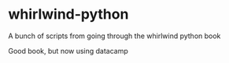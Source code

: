 # whirlwind-python

A bunch of scripts from going through the whirlwind python book

Good book, but now using datacamp

